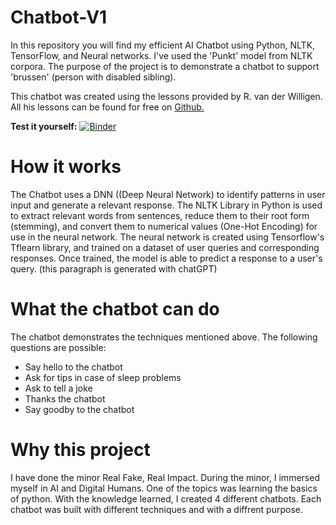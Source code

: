 # Chatbot-V1
In this repository you will find my efficient AI Chatbot using Python, NLTK, TensorFlow, and Neural networks. I've used the 'Punkt' model from NLTK corpora. The purpose of the project is to demonstrate a chatbot to support 'brussen' (person with disabled sibling).

This chatbot was created using the lessons provided by R. van der Willigen. All his lessons can be found for free on [Github.](https://github.com/robvdw/Digital-Humans) 

**Test it yourself:**
[![Binder](https://mybinder.org/badge_logo.svg)](https://mybinder.org/v2/gh/rubenroo/Chatbot-V1/HEAD?labpath=Chatbot%20code%20Rob%20-%20Ruben%20Feb%202023%20(V1).ipynb)

# How it works
The Chatbot uses a DNN ((Deep Neural Network) to identify patterns in user input and generate a relevant response. The NLTK Library in Python is used to extract relevant words from sentences, reduce them to their root form (stemming), and convert them to numerical values (One-Hot Encoding) for use in the neural network. The neural network is created using Tensorflow's Tflearn library, and trained on a dataset of user queries and corresponding responses. Once trained, the model is able to predict a response to a user's query. (this paragraph is generated with chatGPT)

# What the chatbot can do
The chatbot demonstrates the techniques mentioned above. The following questions are possible:

- Say hello to the chatbot
- Ask for tips in case of sleep problems
- Ask to tell a joke
- Thanks the chatbot 
- Say goodby to the chatbot


# Why this project
I have done the minor Real Fake, Real Impact. During the minor, I immersed myself in AI and Digital Humans. One of the topics was learning the basics of python. With the knowledge learned, I created 4 different chatbots. Each chatbot was built with different techniques and with a diffrent purpose.
